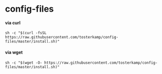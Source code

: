 config-files
============


#### via curl

```shell
sh -c "$(curl -fsSL https://raw.githubusercontent.com/tosterkamp/config-files/master/install.sh)"
```

#### via wget

```shell
sh -c "$(wget -O- https://raw.githubusercontent.com/tosterkamp/config-files/master/install.sh)"
```

